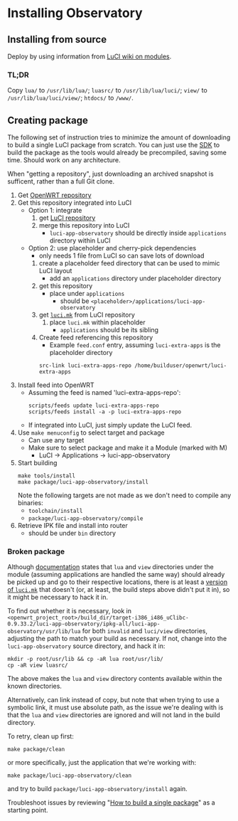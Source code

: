 # Installing Observatory

## Installing from source

Deploy by using information from [LuCI wiki on modules](https://github.com/openwrt/luci/wiki/Modules).

### TL;DR

Copy
`lua/` to `/usr/lib/lua/`;
`luasrc/` to `/usr/lib/lua/luci/`;
`view/` to `/usr/lib/lua/luci/view/`;
`htdocs/` to `/www/`.

## Creating package

The following set of instruction tries to minimize the amount of downloading to build a single LuCI package from scratch.
You can just use the [SDK](https://openwrt.org/docs/guide-developer/using_the_sdk) to build the package as the tools would already be precompiled, saving some time.  Should work on any architecture.

When "getting a repository", just downloading an archived snapshot is sufficent, rather than a full Git clone.

1. Get [OpenWRT repository](https://git.openwrt.org/?p=openwrt/openwrt.git;a=summary)
1. Get this repository integrated into LuCI
   - Option 1: integrate
      1. get [LuCI repository](https://git.openwrt.org/?p=project/luci.git;a=summary)
      1. merge this repository into LuCI
         - `luci-app-observatory` should be directly inside `applications` directory within LuCI
   - Option 2: use placeholder and cherry-pick dependencies
      - only needs 1 file from LuCI so can save lots of download
      1. create a placeholder feed directory that can be used to mimic LuCI layout
         - add an `applications` directory under placeholder directory
      1. get this repository
         - place under `applications`
            - should be `<placeholder>/applications/luci-app-observatory`
      1. get [`luci.mk`](https://git.openwrt.org/?p=project/luci.git;a=blob_plain;f=luci.mk;hb=c80fcd23753a02a24de676c612492b6d55b747e1) from LuCI repository
         1. place `luci.mk` within placeholder
            - `applications` should be its sibling
      1. Create feed referencing this repository
         - Example `feed.conf` entry, assuming `luci-extra-apps` is the placeholder directory
         ```
         src-link luci-extra-apps-repo /home/builduser/openwrt/luci-extra-apps
         ```
1. Install feed into OpenWRT
   - Assuming the feed is named 'luci-extra-apps-repo':
     ```shell
     scripts/feeds update luci-extra-apps-repo
     scripts/feeds install -a -p luci-extra-apps-repo
     ```
   - If integrated into LuCI, just simply update the LuCI feed.
1. Use `make menuconfig` to select target and package
   - Can use any target
   - Make sure to select package and make it a Module (marked with M)
      - LuCI &rarr; Applications &rarr; luci-app-observatory
1. Start building
   ```shell
   make tools/install
   make package/luci-app-observatory/install
   ```
   Note the following targets are not made as we don't need to compile any binaries:
   - `toolchain/install`
   - `package/luci-app-observatory/compile`
1. Retrieve IPK file and install into router
   - should be under `bin` directory

### Broken package

Although [documentation](https://github.com/openwrt/luci/wiki/Modules) states that `lua` and `view` directories under the module (assuming applications are handled the same way) should already be picked up and go to their respective locations, there is at least a [version of `luci.mk`](https://github.com/openwrt/luci/blob/c80fcd23753a02a24de676c612492b6d55b747e1/luci.mk) that doesn't (or, at least, the build steps above didn't put it in), so it might be necessary to hack it in.

To find out whether it is necessary, look in `<openwrt_project_root>/build_dir/target-i386_i486_uClibc-0.9.33.2/luci-app-observatory/ipkg-all/luci-app-observatory/usr/lib/lua` for both `invalid` and `luci/view` directories, adjusting the path to match your build as necessary.  If not, change into the `luci-app-observatory` source directory, and hack it in:

```shell
mkdir -p root/usr/lib && cp -aR lua root/usr/lib/
cp -aR view luasrc/
```

The above makes the `lua` and `view` directory contents available within the known directories.

Alternatively, can link instead of copy, but note that when trying to use a symbolic link, it must use absolute path, as the issue we're dealing with is that the `lua` and `view` directories are ignored and will not land in the build directory.

To retry, clean up first:

```shell
make package/clean
```

or more specifically, just the application that we're working with:

```shell
make package/luci-app-observatory/clean
```

and try to build `package/luci-app-observatory/install` again.

Troubleshoot issues by reviewing "[How to build a single package](https://openwrt.org/docs/guide-developer/single.package)" as a starting point.

